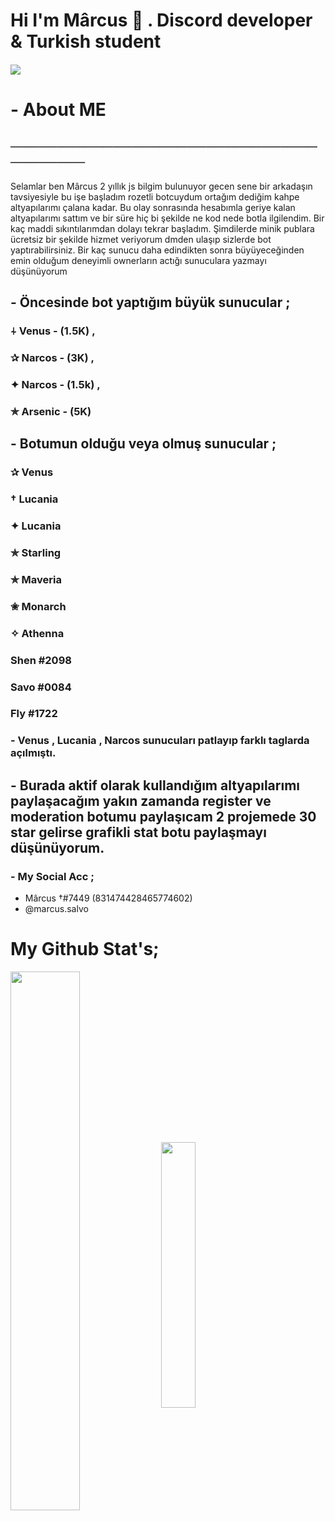 

# Hi I'm Mârcus 👋 . Discord developer & Turkish student 

#### ![](https://komarev.com/ghpvc/?username=your-github-thearkxd&color=511616)

# - About ME
## ─────────────────────────────────────────
Selamlar ben Mârcus 2 yıllık js bilgim bulunuyor gecen sene bir arkadaşın tavsiyesiyle bu işe başladım rozetli botcuydum ortağım dediğim kahpe altyapılarımı çalana kadar. Bu olay sonrasında hesabımla geriye kalan altyapılarımı sattım ve bir süre hiç bi şekilde ne kod nede botla ilgilendim. Bir kaç maddi sıkıntılarımdan dolayı tekrar başladım. Şimdilerde minik publara ücretsiz bir şekilde hizmet veriyorum dmden ulaşıp sizlerde bot yaptırabilirsiniz. Bir kaç sunucu daha edindikten sonra büyüyeceğinden emin olduğum deneyimli ownerların actığı sunuculara yazmayı düşünüyorum

## - Öncesinde bot yaptığım büyük sunucular ;

### ⍭ Venus - (1.5K) ,
### ✰ Narcos - (3K) ,
### ✦ Narcos  - (1.5k) ,
### ✯ Arsenic - (5K)

## - Botumun olduğu veya olmuş sunucular ;

### ✰ Venus
### † Lucania
### ✦ Lucania
### ✯ Starling
### ✯ Maveria
### ✬ Monarch
### ✧ Athenna
### Shen #2098
### Savo #0084
### Fly #1722
### - Venus , Lucania , Narcos sunucuları patlayıp farklı taglarda açılmıştı.


## - Burada aktif olarak kullandığım altyapılarımı paylaşacağım yakın zamanda register ve moderation botumu paylaşıcam 2 projemede 30 star gelirse grafikli stat botu paylaşmayı düşünüyorum.

### - My Social Acc ;

- Mârcus †#7449 (831474428465774602)
- @marcus.salvo

# My Github Stat's;
<img width="47%" align="middle" src="https://github-readme-stats.vercel.app/api?username=Marcuslooo&show_icons=true&hide_title=true&theme=merko">
<img width="33%" align="middle" src="https://github-readme-stats.vercel.app/api/top-langs/?username=Marcuslooo&show_icons=true&hide_title=true&theme=merko">

